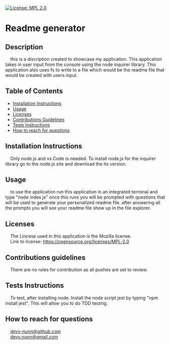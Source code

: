 [![License: MPL 2.0](https://img.shields.io/badge/License-MPL_2.0-brightgreen.svg)](https://opensource.org/licenses/MPL-2.0)
  # Readme generator
  ## Description

   &nbsp;&nbsp;&nbsp;&nbsp;this is a discription created to showcase my application. This application takes in user input from the console using the node inquirer library. This application also uses fs to write to a file which would be the readme file that would be created with users input. 

  ## Table of Contents
   - [Installation Instructions](#Installation-Instructions)<br/>
   - [Usage](#Usage)<br/>
   - [Licenses](#Licenses)<br/>
   - [Contributions Guidelines](#Contributions-guidelines)<br/>
   - [Tests Instructions](#Tests-Instructions)<br/>
   - [How to reach for questions](#How-to-reach-for-questions)<br/>


  ## Installation Instructions

  &nbsp;&nbsp;&nbsp;&nbsp;Only node.js and vs Code is needed. To install node.js for the inquirer library go to the node.js site and download the lts version.

  ## Usage

  &nbsp;&nbsp;&nbsp;&nbsp;to use the application run this application in an integrated terminal and type "node index.js" once this runs you will be prompted with questions that will be used to generate your personalized readme file. after answering all the prompts you will see your readme file show up in the file explorer.

  
  ## Licenses
  &nbsp;&nbsp;&nbsp;&nbsp;The Lincese used in this application is the Mozilla license.<br/>
  &nbsp;&nbsp;&nbsp;&nbsp;Link to license: https://opensource.org/licenses/MPL-2.0
  

  ## Contributions guidelines

  &nbsp;&nbsp;&nbsp;&nbsp;There are no rules for contribution as all pushes are set to review.

  ## Tests Instructions

  &nbsp;&nbsp;&nbsp;&nbsp;To test, after installing node. Install the node script jest by typing "npm install jest". This will allow you to do TDD testing.

  ## How to reach for questions

  &nbsp;&nbsp;&nbsp;&nbsp;devv-nunn@github.com<br/>
  &nbsp;&nbsp;&nbsp;&nbsp;devv.nunn@gmail.com